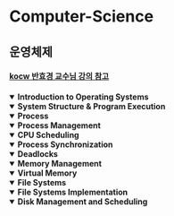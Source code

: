 # Computer-Science

## 운영체제

#### [kocw 반효경 교수님 강의 참고](http://www.kocw.net/home/search/kemView.do?kemId=1046323)

<details open>
<summary><b>Introduction to Operating Systems</b></summary>
<div markdown="1">
</div>
</details>

<details open>
<summary><b>System Structure & Program Execution</b></summary>
<div markdown="1">
</div>
</details>

<details open>
<summary><b>Process</b></summary>
<div markdown="1">
</div>
</details>

<details open>
<summary><b>Process Management</b></summary>
<div markdown="1">
</div>
</details>

<details open>
<summary><b>CPU Scheduling</b></summary>
<div markdown="1">
</div>
</details>

<details open>
<summary><b>Process Synchronization</b></summary>
<div markdown="1">
</div>
</details>

<details open>
<summary><b>Deadlocks</b></summary>
<div markdown="1">
</div>
</details>

<details open>
<summary><b>Memory Management</b></summary>
<div markdown="1">
</div>
</details>

<details open>
<summary><b>Virtual Memory</b></summary>
<div markdown="1">
</div>
</details>

<details open>
<summary><b>File Systems</b></summary>
<div markdown="1">
</div>
</details>

<details open>
<summary><b>File Systems Implementation</b></summary>
<div markdown="1">
</div>
</details>

<details open>
<summary><b>Disk Management and Scheduling</b></summary>
<div markdown="1">
</div>
</details>
